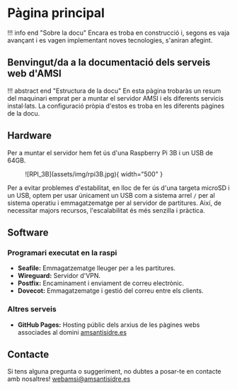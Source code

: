 # Pàgina principal

!!! info end "Sobre la docu"
    Encara es troba en construcció i, segons es vaja avançant i es vagen implementant noves tecnologies, s'aniran afegint.

## Benvingut/da a la documentació dels serveis web d'AMSI

!!! abstract end "Estructura de la docu"
    En esta pàgina trobaràs un resum del maquinari emprat per a muntar el servidor AMSI i els diferents servicis instal·lats. La configuració pròpia d'estos es troba en les diferents pàgines de la docu. 

## Hardware

Per a muntar el servidor hem fet ús d'una Raspberry Pi 3B i un USB de 64GB.

<figure markdown="span">
  ![RPI_3B](assets/img/rpi3B.jpg){ width="500" }
</figure>

Per a evitar problemes d'estabilitat, en lloc de fer ús d'una targeta microSD i un USB, optem per usar únicament un USB com a sistema arrel `/` per al sistema operatiu i emmagatzematge per al servidor de partitures. Així, de necessitar majors recursos, l'escalabilitat és més senzilla i pràctica.

## Software

### Programari executat en la raspi

- **Seafile:** Emmagatzematge lleuger per a les partitures.
- **Wireguard:** Servidor d'VPN.
- **Postfix:** Encaminament i enviament de correu electrònic.
- **Dovecot:** Emmagatzematge i gestió del correu entre els clients.

### Altres serveis
- **GitHub Pages:** Hosting públic dels arxius de les pàgines webs associades al domini [amsantisidre.es](https://amsantisidre.es)

## Contacte

Si tens alguna pregunta o suggeriment, no dubtes a posar-te en contacte amb nosaltres! [webamsi@amsantisidre.es](mailto://webamsi@amsantisidre.es)